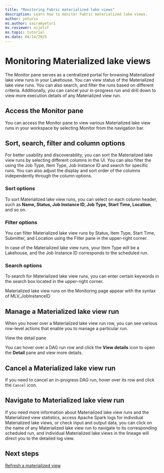 ```yaml
---
title: "Monitoring Fabric materialized lake views"
description: Learn how to monitor Fabric materialized lake views.
author: yeturis
ms.author: sairamyeturi
ms.reviewer: nijelsf
ms.topic: tutorial
ms.date: 04/14/2025
---
```


# Monitoring Materialized lake views

The Monitor pane serves as a centralized portal for browsing Materialized lake view runs in your Lakehouse. You can view status of the Materialized lake view runs. You can also search, and filter the runs based on different criteria. Additionally, you can cancel your in-progress run and drill down to view more execution details of any Materialized view run.

## Access the Monitor pane

You can access the Monitor pane to view various Materialized lake view runs in your workspace by selecting Monitor from the navigation bar.
  
## Sort, search, filter and column options

For better usability and discoverability, you can sort the Materialized lake view runs by selecting different columns in the UI. You can also filter the using the Job Type, Item Type, Job Instance ID and search for specific runs. You can also adjust the display and sort order of the columns independently through the column options.

### Sort options

To sort Materialized lake view runs, you can select on each column header, such as **Name, Status, Job Instance ID,  Job Type, Start Time, Location**, and so on.
 
### Filter options
You can filter Materialized lake view runs by Status, Item Type, Start Time, Submitter, and Location using the Filter pane in the upper-right corner.

In case of the Materialized lake view runs, your Item Type will be a Lakehouse, and the Job Instance ID corresponds to the scheduled run.
 
### Search options

To search for Materialized lake view runs, you can enter certain keywords in the search box located in the upper-right corner.

Materialized lake view runs on the Monitoring page appear with the syntax of MLV_JobInstanceID
 
## Manage a Materialized lake view run

When you hover over a Materialized lake view run row, you can see various row-level actions that enable you to manage a particular run.

View the detail pane

You can hover over a DAG run row and click the **View details** icon to open the **Detail** pane and view more details.
 
## Cancel a Materialized lake view run

If you need to cancel an in-progress DAG run, hover over its row and click the `Cancel` icon.
 
## Navigate to Materialized lake view run

If you need more information about Materialized lake view runs and the Materialized view statistics, access Apache Spark logs for individual Materialized lake views, or check input and output data, you can click on the name of any Materialized lake view run  to navigate to its corresponding scheduled run, and individual Materialized lake views in the lineage will direct you to the detailed log view.

## Next steps

[Refresh a materialized view](./refresh-materialized-view.md)
  
